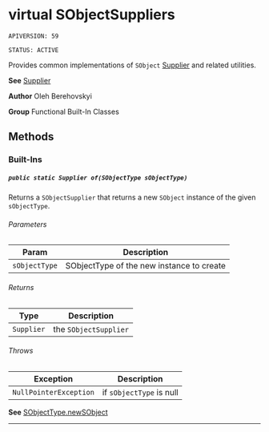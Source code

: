 # virtual SObjectSuppliers

`APIVERSION: 59`

`STATUS: ACTIVE`

Provides common implementations of `SObject` [Supplier](/docs/Functional-Abstract-Classes/Supplier.md)
and related utilities.


**See** [Supplier](/docs/Functional-Abstract-Classes/Supplier.md)


**Author** Oleh Berehovskyi


**Group** Functional Built-In Classes

## Methods
### Built-Ins
##### `public static Supplier of(SObjectType sObjectType)`

Returns a `SObjectSupplier` that returns a new `SObject` instance of the given `sObjectType`.

###### Parameters

|Param|Description|
|---|---|
|`sObjectType`|SObjectType of the new instance to create|

###### Returns

|Type|Description|
|---|---|
|`Supplier`|the `SObjectSupplier`|

###### Throws

|Exception|Description|
|---|---|
|`NullPointerException`|if `sObjectType` is null|


**See** [SObjectType.newSObject](SObjectType.newSObject)

---
